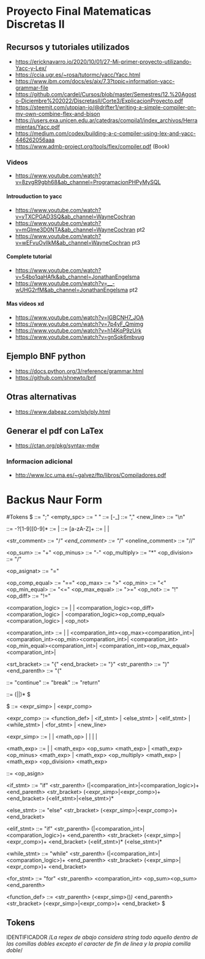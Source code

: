 # Proyecto Final Matematicas Discretas II

## Recursos y tutoriales utilizados
- https://ericknavarro.io/2020/10/01/27-Mi-primer-proyecto-utilizando-Yacc-y-Lex/
- https://ccia.ugr.es/~rosa/tutormc/yacc/Yacc.html
- https://www.ibm.com/docs/es/aix/7.3?topic=information-yacc-grammar-file
- https://github.com/cardel/Cursos/blob/master/Semestres/12.%20Agosto-Diciembre%202022/DiscretasII/Corte3/ExplicacionProyecto.pdf
- https://steemit.com/utopian-io/@drifter1/writing-a-simple-compiler-on-my-own-combine-flex-and-bison
- https://users.exa.unicen.edu.ar/catedras/compila1/index_archivos/Herramientas/Yacc.pdf
- https://medium.com/codex/building-a-c-compiler-using-lex-and-yacc-446262056aaa
- https://www.admb-project.org/tools/flex/compiler.pdf (Book)

### Videos
- https://www.youtube.com/watch?v=8zvgR9gbh68&ab_channel=ProgramacionPHPyMySQL

#### Introuduction to yacc
- https://www.youtube.com/watch?v=yTXCPGAD3SQ&ab_channel=WayneCochran
- https://www.youtube.com/watch?v=mGIme3D0NTA&ab_channel=WayneCochran pt2
- https://www.youtube.com/watch?v=wEFvuOvllkM&ab_channel=WayneCochran pt3
#### Complete tutorial
- https://www.youtube.com/watch?v=54bo1qaHAfk&ab_channel=JonathanEngelsma
- https://www.youtube.com/watch?v=__-wUHG2rfM&ab_channel=JonathanEngelsma pt2

#### Mas videos xd
- https://www.youtube.com/watch?v=IGBCNH7_JOA
- https://www.youtube.com/watch?v=7p4yF_Qmimg
- https://www.youtube.com/watch?v=h14KqP9zUrk
- https://www.youtube.com/watch?v=gnSok6mbvug

## Ejemplo BNF python
- https://docs.python.org/3/reference/grammar.html
- https://github.com/shnewto/bnf
## Otras alternativas
- https://www.dabeaz.com/ply/ply.html
## Generar el pdf con LaTex
- https://ctan.org/pkg/syntax-mdw
### Informacion adicional
- http://www.lcc.uma.es/~galvez/ftp/libros/Compiladores.pdf

# Backus Naur Form
#Tokens
$
<semicolon> ::= ";"
<empty_spc> ::= " "
<dashes> ::= [-_]
<coma> ::= ","
<new_line> ::= "\n"

<int> ::= -?[1-9][0-9]*
<bool> ::= <true> | <false>
<char> ::= [a-zA-Z]+
<string> ::= <char> | <dashes> | <int>

<str_comment> ::= "/*"
<end_comment> ::= "*/"
<oneline_comment> ::= "//"

<op_sum> ::= "+"
<op_minus> ::= "-"
<op_multiply> ::= "*"
<op_division> ::= "/"

<op_asignat> ::= "="

<op_comp_equal> ::= "=="
<op_max> ::= ">"
<op_min> ::= "<"
<op_min_equal> ::= "<="
<op_max_equal> ::= ">="
<op_not> ::= "!"
<op_diff> ::= "!="

<comparation_logic> ::= <int> |
                      <identifier> |
                      <comparation_logic><op_diff><comparation_logic> |
                      <comparation_logic><op_comp_equal><comparation_logic> |
                      <op_not><identifier>

<comparation_int> ::= <int> |
                      <identifier> |
                      <comparation_int><op_max><comparation_int>|
                      <comparation_int><op_min><comparation_int>|
                      <comparation_int><op_min_equal><comparation_int>|
                      <comparation_int><op_max_equal><comparation_int>|

<srt_bracket> ::= "{"
<end_bracket> ::= "}"
<str_parenth> ::= ")"
<end_parenth> ::= "("

<continue> ::= "continue"
<break> ::= "break"
<return> ::= "return"

<identifier> ::= <char>(<char>|<int>|<dashes>)*
$

$
<expr> ::= <expr_simp> | <expr_comp>
           
<expr_comp> ::= <function_def> |
                <if_stmt> |
                <else_stmt> |
                <elif_stmt> |
                <while_stmt> |
                <for_stmt> |
                <new_line>

<expr_simp> ::= <int> |
           <bool> |
           <math_op> |
           <identifier> |
           <asignat> |
           <continue> |
           <break>

<math_exp> ::= <int> |
               <identifier> |
               <math_exp> <op_sum> <math_exp> |
               <math_exp> <op_minus> <math_exp> |
               <math_exp> <op_multiply> <math_exp> |
               <math_exp> <op_division> <math_exp>
               
<asignat> ::= <identifier> <op_asign> <expr>


<if_stmt> ::= "if" <str_parenth> (<bool>|<comparation_int>|<comparation_logic>)+ <end_parenth>
              <str_bracket>
              (<expr_simp>|<expr_comp>)+
              <end_bracket>
              (<elif_stmt>|<else_stmt>)*

<else_stmt> ::= "else" <str_bracket> (<expr_simp>|<expr_comp>)+ <end_bracket>

<elif_stmt> ::= "if" <str_parenth> (<bool>|<comparation_int>|<comparation_logic>)+ <end_parenth>
              <str_bracket>
              (<expr_simp>|<expr_comp>)+
              <end_bracket>
              (<elif_stmt>)*
              (<else_stmt>)* 

<while_stmt> ::= "while" <str_parenth> (<bool>|<comparation_int>|<comparation_logic>)+ <end_parenth>
  <str_bracket>
    (<expr_simp>|<expr_comp>)+
  <end_bracket> 

<for_stmt> ::= "for" 
  <str_parenth>
    <asignat> <semicolon>
    <comparation_int> <semicolon>
    <int><op_sum><op_sum>
  <end_parenth>

<function_def> ::= <identifier> <str_parenth> (<expr_simp>(<coma>)*)* <end_parenth>
<str_bracket>
  (<expr_simp>|<expr_comp>)+
<end_bracket>
$

## Tokens

IDENTIFICADOR 
/*La regex de abajo considera string todo aquello dentro de las comillas dobles excepto el caracter de fin de linea y la propia comilla doble*/

  ```

```
